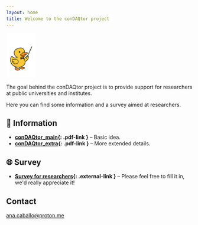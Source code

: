 ```yaml
---
layout: home
title: Welcome to the conDAQtor project
---
```


<img src="/assets/duck_logo_yellow_no_background.png"
     alt="Condaqtor logo"
     height="120"
     style="width:auto;">

The goal behind the conDAQtor project is to provide support for researchers at public
universities and institutes. 

Here you can find some information and a survey aimed at researchers.

## 📄 Information

- **[conDAQtor_main](files/conDAQtor_main.pdf){: .pdf-link }** – Basic idea.
- **[conDAQtor_extra](files/conDAQtor_extra.pdf){: .pdf-link }** – More extended details.

## 🌐 Survey
- **[Survey for researchers](https://forms.gle/NLs4aToFRWEDVoCq7){: .external-link }** – Please feel free to fill it in, we'd really appreciate it!

## Contact

ana.caballo@proton.me

